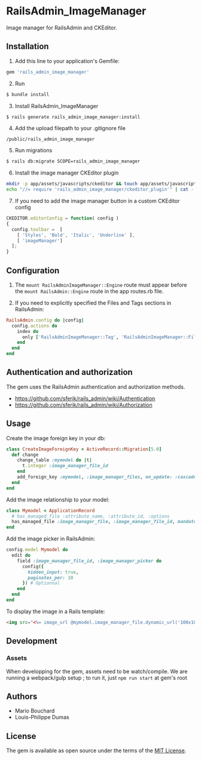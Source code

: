 # RailsAdmin_ImageManager
Image manager for RailsAdmin and CKEditor.

## Installation
1. Add this line to your application's Gemfile:

```ruby
gem 'rails_admin_image_manager'
```

2. Run
```bash
$ bundle install
```

3. Install RailsAdmin_ImageManager
```bash
$ rails generate rails_admin_image_manager:install
```

4. Add the upload filepath to your .gitignore file
```
/public/rails_admin_image_manager
```

5. Run migrations
```bash
$ rails db:migrate SCOPE=rails_admin_image_manager
```

6. Install the image manager CKEditor plugin
```bash
mkdir -p app/assets/javascripts/ckeditor && touch app/assets/javascripts/ckeditor/config.js.erb
echo "//= require 'rails_admin_image_manager/ckeditor_plugin'" | cat - app/assets/javascripts/ckeditor/config.js.erb > temp && mv temp app/assets/javascripts/ckeditor/config.js.erb
```

7. If you need to add the image manager button in a custom CKEditor config
```js
CKEDITOR.editorConfig = function( config )
{
  config.toolbar =  [
    [ 'Styles', 'Bold', 'Italic', 'Underline' ],
    [ 'imageManager']
  ];
}
```

## Configuration

1. The `mount RailsAdminImageManager::Engine` route must appear before the `mount RailsAdmin::Engine` route in the app routes.rb file.

2. If you need to explicitly specified the Files and Tags sections in RailsAdmin:
```ruby
RailsAdmin.config do |config|
  config.actions do
    index do
      only ['RailsAdminImageManager::Tag', 'RailsAdminImageManager::File']
    end
  end
end
```

## Authentication and authorization

The gem uses the RailsAdmin authentication and authorization methods.

- https://github.com/sferik/rails_admin/wiki/Authentication
- https://github.com/sferik/rails_admin/wiki/Authorization

## Usage

Create the image foreign key in your db:

```ruby
class CreateImageForeignKey < ActiveRecord::Migration[5.0]
  def change
    change_table :mymodel do |t|
      t.integer :image_manager_file_id
    end
    add_foreign_key :mymodel, :image_manager_files, on_update: :cascade, on_delete: :restrict
  end
end
```

Add the image relationship to your model:

```ruby
class Mymodel < ApplicationRecord
  # has_managed_file :attribute_name, :attribute_id, :options
  has_managed_file :image_manager_file, :image_manager_file_id, mandatory: false
end
```

Add the image picker in RailsAdmin:

```ruby
config.model Mymodel do
  edit do
    field :image_manager_file_id, :image_manager_picker do
      config({
        hidden_input: true,
        paginates_per: 10
      }) # Optionnal
    end
  end
end
```

To display the image in a Rails template:

```html
<img src="<%= image_url @mymodel.image_manager_file.dynamic_url('100x100') %>">
```

## Development

### Assets
When developping for the gem, assets need to be watch/compile. We are running a webpack/gulp setup ; to run it, just `npm run start` at gem's root

## Authors
- Mario Bouchard
- Louis-Philippe Dumas

## License
The gem is available as open source under the terms of the [MIT License](http://opensource.org/licenses/MIT).
